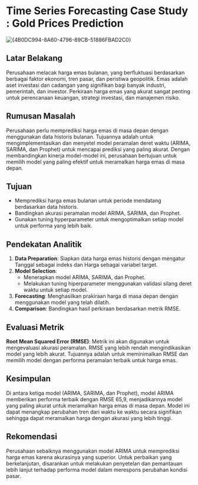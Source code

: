 # Time Series Forecasting Case Study : Gold Prices Prediction

![{4B0DC994-8A60-4796-89CB-51886FBAD2C0}](https://github.com/user-attachments/assets/e0418474-e762-4b21-9a14-6973ab125627)

## Latar Belakang
Perusahaan melacak harga emas bulanan, yang berfluktuasi berdasarkan berbagai faktor ekonomi, tren pasar, dan peristiwa geopolitik. Emas adalah aset investasi dan cadangan yang signifikan bagi banyak industri, pemerintah, dan investor. Perkiraan harga emas yang akurat sangat penting untuk perencanaan keuangan, strategi investasi, dan manajemen risiko.

## Rumusan Masalah
Perusahaan perlu memprediksi harga emas di masa depan dengan menggunakan data historis bulanan. Tujuannya adalah untuk mengimplementasikan dan menyetel model peramalan deret waktu (ARIMA, SARIMA, dan Prophet) untuk mencapai prediksi yang paling akurat. Dengan membandingkan kinerja model-model ini, perusahaan bertujuan untuk memilih model yang paling efektif untuk meramalkan harga emas di masa depan.

## Tujuan
- Memprediksi harga emas bulanan untuk periode mendatang berdasarkan data historis.
- Bandingkan akurasi peramalan model ARIMA, SARIMA, dan Prophet.
- Gunakan tuning hyperparameter untuk mengoptimalkan setiap model untuk performa yang lebih baik.
  
## Pendekatan Analitik
1. **Data Preparation**: Siapkan data harga emas historis dengan mengatur Tanggal sebagai indeks dan Harga sebagai variabel target.
2. **Model Selection**:
   - Menerapkan model ARIMA, SARIMA, dan Prophet.
   - Melakukan tuning hiperparameter menggunakan validasi silang deret waktu untuk setiap model.
3. **Forecasting**: Menghasilkan prakiraan harga di masa depan dengan menggunakan model yang telah dilatih.
4. **Comparison**: Bandingkan hasil perkiraan berdasarkan metrik RMSE.

## Evaluasi Metrik
**Root Mean Squared Error (RMSE)**: Metrik ini akan digunakan untuk mengevaluasi akurasi peramalan. RMSE yang lebih rendah mengindikasikan model yang lebih akurat. Tujuannya adalah untuk meminimalkan RMSE dan memilih model dengan performa peramalan terbaik untuk harga emas.

## Kesimpulan
Di antara ketiga model (ARIMA, SARIMA, dan Prophet), model ARIMA memberikan performa terbaik dengan RMSE 65,9, menjadikannya model yang paling akurat untuk meramalkan harga emas di masa depan. Model ini dapat menangkap perubahan tren dari waktu ke waktu secara signifikan sehingga dapat meramalkan harga dengan akurasi yang lebih tinggi.

## Rekomendasi
Perusahaan sebaiknya menggunakan model ARIMA untuk memprediksi harga emas karena akurasinya yang superior. Untuk perbaikan yang berkelanjutan, disarankan untuk melakukan penyetelan dan pemantauan lebih lanjut terhadap performa model dalam merespons perubahan kondisi pasar.
